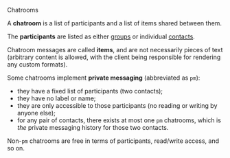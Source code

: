 Chatrooms

A **chatroom** is a list of participants and a list of items shared
between them.

The **participants** are listed as either [groups](/docs/#/group.md)
or individual [contacts](/docs/#/contact.md).

Chatroom messages are called **items**, and are not necessarily pieces
of text (arbitrary content is allowed, with the client being
responsible for rendering any custom formats).

Some chatrooms implement **private messaging** (abbreviated as `pm`): 

 - they have a fixed list of participants (two contacts);
 - they have no label or name;
 - they are only accessible to those participants (no reading or 
   writing by anyone else);
 - for any pair of contacts, there exists at most one `pm` chatrooms,
   which is _the_ private messaging history for those two contacts.

Non-`pm` chatrooms are free in terms of participants, read/write
access, and so on. 
